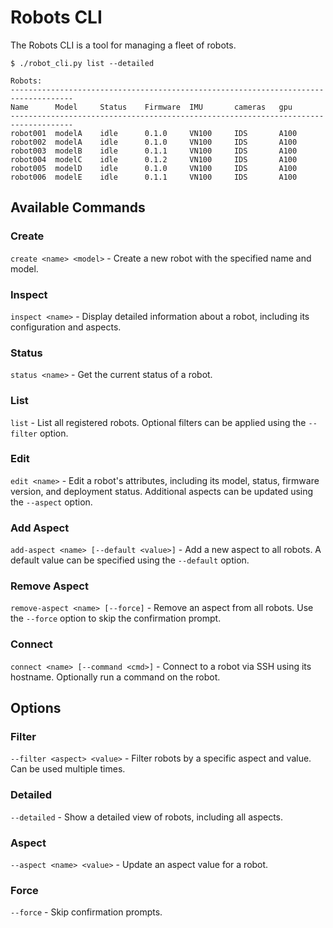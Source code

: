 # Robots CLI

The Robots CLI is a tool for managing a fleet of robots.

```
$ ./robot_cli.py list --detailed

Robots:
------------------------------------------------------------------------------------
Name      Model     Status    Firmware  IMU       cameras   gpu
------------------------------------------------------------------------------------
robot001  modelA    idle      0.1.0     VN100     IDS       A100
robot002  modelA    idle      0.1.0     VN100     IDS       A100
robot003  modelB    idle      0.1.1     VN100     IDS       A100
robot004  modelC    idle      0.1.2     VN100     IDS       A100
robot005  modelD    idle      0.1.0     VN100     IDS       A100
robot006  modelE    idle      0.1.1     VN100     IDS       A100
```

## Available Commands

### Create
`create <name> <model>` - Create a new robot with the specified name and model.

### Inspect
`inspect <name>` - Display detailed information about a robot, including its configuration and aspects.

### Status
`status <name>` - Get the current status of a robot.

### List
`list` - List all registered robots. Optional filters can be applied using the `--filter` option.

### Edit
`edit <name>` - Edit a robot's attributes, including its model, status, firmware version, and deployment status. Additional aspects can be updated using the `--aspect` option.

### Add Aspect
`add-aspect <name> [--default <value>]` - Add a new aspect to all robots. A default value can be specified using the `--default` option.

### Remove Aspect
`remove-aspect <name> [--force]` - Remove an aspect from all robots. Use the `--force` option to skip the confirmation prompt.

### Connect
`connect <name> [--command <cmd>]` - Connect to a robot via SSH using its hostname. Optionally run a command on the robot.

## Options

### Filter
`--filter <aspect> <value>` - Filter robots by a specific aspect and value. Can be used multiple times.

### Detailed
`--detailed` - Show a detailed view of robots, including all aspects.

### Aspect
`--aspect <name> <value>` - Update an aspect value for a robot.

### Force
`--force` - Skip confirmation prompts.

